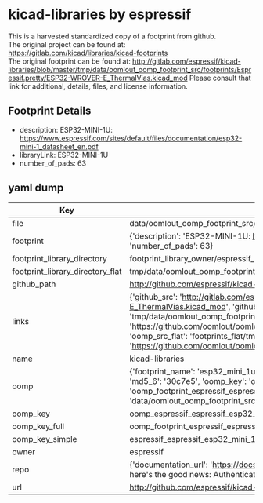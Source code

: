# kicad-libraries by espressif  
This is a harvested standardized copy of a footprint from github.  
The original project can be found at:  
https://gitlab.com/kicad/libraries/kicad-footprints  
The original footprint can be found at:
http://gitlab.com/espressif/kicad-libraries/blob/master/tmp/data/oomlout_oomp_footprint_src/footprints/Espressif.pretty/ESP32-WROVER-E_ThermalVias.kicad_mod
Please consult that link for additional, details, files, and license information.  
## Footprint Details
* description: ESP32-MINI-1U: https://www.espressif.com/sites/default/files/documentation/esp32-mini-1_datasheet_en.pdf  
* libraryLink: ESP32-MINI-1U  
* number_of_pads: 63  
## yaml dump  
| Key | Value |  
| --- | --- |  
| file | data/oomlout_oomp_footprint_src/kicad-libraries/footprints/Espressif.pretty/ESP32-MINI-1U.kicad_mod |  
| footprint | {'description': 'ESP32-MINI-1U: https://www.espressif.com/sites/default/files/documentation/esp32-mini-1_datasheet_en.pdf', 'libraryLink': 'ESP32-MINI-1U', 'number_of_pads': 63} |  
| footprint_library_directory | footprint_library_owner/espressif_kicad-libraries |  
| footprint_library_directory_flat | tmp/data/oomlout_oomp_footprint_src/footprints_flat/espressif_espressif_esp32_mini_1u/working |  
| github_path | http://github.com/espressif/kicad-libraries/blob/master/tmp/data/oomlout_oomp_footprint_src/footprints/Espressif.pretty/ESP32-MINI-1U.kicad_mod |  
| links | {'github_src': 'http://gitlab.com/espressif/kicad-libraries/blob/master/tmp/data/oomlout_oomp_footprint_src/footprints/Espressif.pretty/ESP32-WROVER-E_ThermalVias.kicad_mod', 'github_src_repo': 'https://gitlab.com/kicad/libraries/kicad-footprints', 'oomp_bot': 'tmp/data/oomlout_oomp_footprint_src/footprints/espressif_espressif_esp32_mini_1u/working', 'oomp_bot_github': 'https://github.com/oomlout/oomlout_oomp_footprint_bot/tree/main/tmp/data/oomlout_oomp_footprint_src/footprints/espressif_espressif_esp32_mini_1u/working', 'oomp_src_flat': 'footprints_flat/tmp/data/oomlout_oomp_footprint_src/footprints_flat/espressif_espressif_esp32_mini_1u/working', 'oomp_src_flat_github': 'https://github.com/oomlout/oomlout_oomp_footprint_src/tree/main/tmp/data/oomlout_oomp_footprint_src/footprints_flat/espressif_espressif_esp32_mini_1u/working'} |  
| name | kicad-libraries |  
| oomp | {'footprint_name': 'esp32_mini_1u', 'library_name': 'espressif', 'md5': '30c7e52508709b698ba5e1d5b7273fda', 'md5_10': '30c7e52508', 'md5_5': '30c7e', 'md5_6': '30c7e5', 'oomp_key': 'oomp_espressif_espressif_esp32_mini_1u', 'oomp_key_extra': 'oomp_footprint_espressif_espressif_esp32_mini_1u', 'oomp_key_full': 'oomp_footprint_espressif_espressif_esp32_mini_1u_30c7e5', 'oomp_key_simple': 'espressif_espressif_esp32_mini_1u', 'original_filename': 'data/oomlout_oomp_footprint_src/kicad-libraries/footprints/Espressif.pretty/ESP32-MINI-1U.kicad_mod', 'owner_name': 'espressif'} |  
| oomp_key | oomp_espressif_espressif_esp32_mini_1u |  
| oomp_key_full | oomp_footprint_espressif_espressif_esp32_mini_1u |  
| oomp_key_simple | espressif_espressif_esp32_mini_1u |  
| owner | espressif |  
| repo | {'documentation_url': 'https://docs.github.com/rest/overview/resources-in-the-rest-api#rate-limiting', 'message': "API rate limit exceeded for 84.66.142.224. (But here's the good news: Authenticated requests get a higher rate limit. Check out the documentation for more details.)"} |  
| url | http://github.com/espressif/kicad-libraries |  

